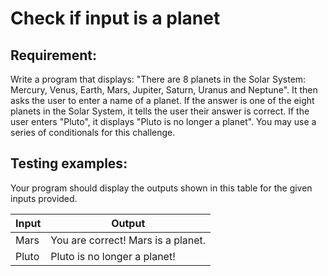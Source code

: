 # Check if input is a planet

## Requirement:

Write a program that displays: "There are 8 planets in the Solar System: Mercury, Venus, Earth, Mars, Jupiter, Saturn, Uranus and Neptune".
It then asks the user to enter a name of a planet.
If the answer is one of the eight planets in the Solar System, it tells the user their answer is correct.
If the user enters "Pluto", it displays "Pluto is no longer a planet".
You may use a series of conditionals for this challenge.

## Testing examples:

Your program should display the outputs shown in this table for the given inputs provided.

| Input | Output                             |
|-------|------------------------------------|
| Mars  | You are correct! Mars is a planet. |
| Pluto | Pluto is no longer a planet!       |
